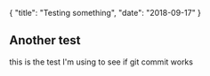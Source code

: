 {
  "title": "Testing something",
  "date": "2018-09-17"
}

## Another test

this is the test I'm using to see if git commit works
